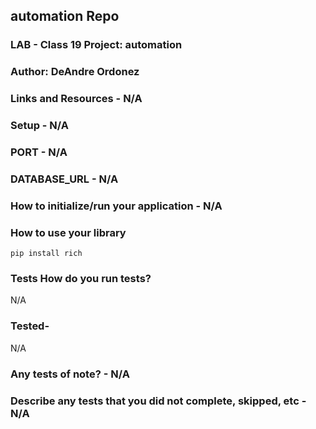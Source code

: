 ## automation Repo

### LAB - Class 19 Project: automation

### Author: DeAndre Ordonez

### Links and Resources - N/A

### Setup - N/A

### PORT - N/A

### DATABASE_URL - N/A

### How to initialize/run your application - N/A

### How to use your library

`pip install rich`

### Tests How do you run tests?

N/A

### Tested-

N/A

### Any tests of note? - N/A

### Describe any tests that you did not complete, skipped, etc - N/A
